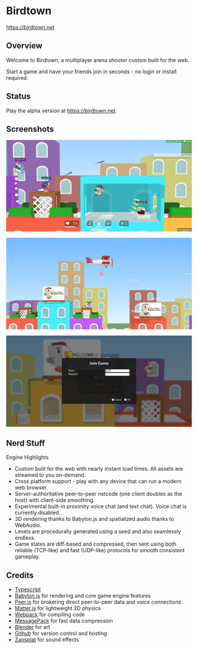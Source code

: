 # Birdtown

https://birdtown.net

## Overview

Welcome to Birdtown, a multiplayer arena shooter custom built for the web.

Start a game and have your friends join in seconds - no login or install required.

## Status

Play the alpha version at https://birdtown.net.

## Screenshots

![Multiplayer action](https://github.com/bchoi12/birdtown/blob/master/screenshots/devlog087.png?raw=true)

![Recent screenshot](https://github.com/bchoi12/birdtown/blob/master/screenshots/devlog089.png?raw=true)

![UI screenshot](https://github.com/bchoi12/birdtown/blob/master/screenshots/devlog088.png?raw=true)

## Nerd Stuff

Engine Highlights
 * Custom built for the web with nearly instant load times. All assets are streamed to you on-demand.
 * Cross platform support - play with any device that can run a modern web browser.
 * Server-authoritative peer-to-peer netcode (one client doubles as the host) with client-side smoothing.
 * Experimental built-in proximity voice chat (and text chat). Voice chat is currently disabled.
 * 3D rendering thanks to Babylon.js and spatialized audio thanks to WebAudio.
 * Levels are procedurally generated using a seed and also seamlessly endless.
 * Game states are diff-based and compressed, then sent using both reliable (TCP-like) and fast (UDP-like) protocols for smooth consistent gameplay.

## Credits

 * [Typescript](https://www.typescriptlang.org/)
 * [Babylon.js](https://www.babylonjs.com/) for rendering and core game engine features
 * [Peer.js](https://peerjs.com/) for brokering direct peer-to-peer data and voice connections
 * [Matter.js](https://brm.io/matter-js/) for lightweight 2D physics
 * [Webpack](https://webpack.js.org/) for compiling code
 * [MessagePack](https://msgpack.org/index.html) for fast data compression
 * [Blender](https://www.blender.org/) for art
 * [Github](https://github.com/) for version control and hosting
 * [Zapsplat](https://www.zapsplat.com/) for sound effects
